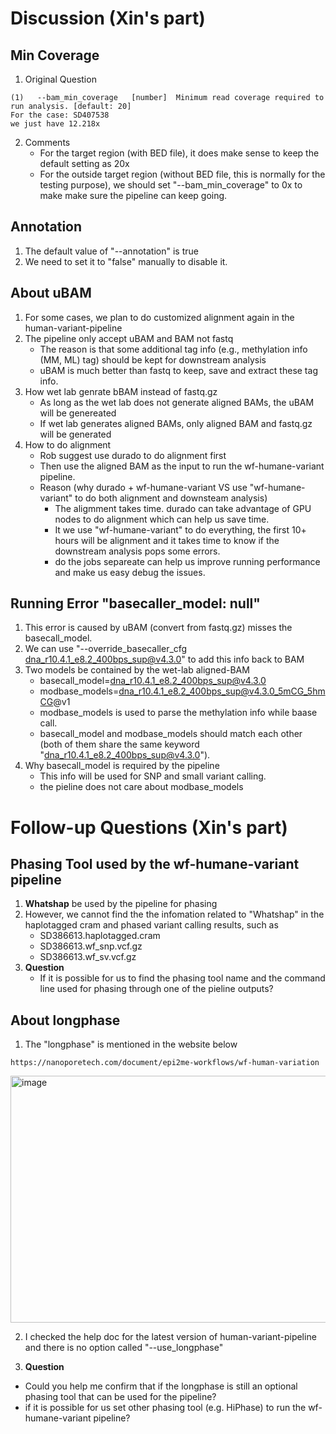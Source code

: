 # Discussion (Xin's part)
## Min Coverage
1. Original Question

```
(1)   --bam_min_coverage   [number]  Minimum read coverage required to run analysis. [default: 20]
For the case: SD407538
we just have 12.218x	
```

2. Comments 
   * For the target region (with BED file), it does make sense to keep the default setting as 20x
   * For the outside target region (without BED file, this is normally for the testing purpose), we should set "--bam_min_coverage" to 0x to make make sure the pipeline can keep going.

## Annotation
1. The default value of "--annotation" is true
2. We need to set it to "false" manually to disable it.

## About uBAM
1. For some cases, we plan to do customized alignment again in the human-variant-pipeline
2. The pipeline only accept uBAM and BAM not fastq
   * The reason is that some additional tag info (e.g., methylation info (MM, ML) tag) should be kept for downstream analysis
   * uBAM is much better than fastq to keep, save and extract these tag info.
3. How wet lab genrate bBAM instead of fastq.gz
   * As long as the wet lab does not generate aligned BAMs, the uBAM will be genereated
   * If wet lab generates aligned BAMs, only aligned BAM and fastq.gz will be generated
4. How to do alignment
   * Rob suggest use durado to do alignment first
   * Then use the aligned BAM as the input to run the wf-humane-variant pipeline.
   * Reason (why durado + wf-humane-variant VS use "wf-humane-variant" to do both alignment and downsteam analysis)
      *  The aligmment takes time. durado can take advantage of GPU nodes to do alignment which can help us save time.
      *  It we use "wf-humane-variant" to do everything, the first 10+ hours will be alignment and it takes time to know if the downstream analysis pops some errors.
      *  do the jobs separeate can help us improve running performance and make us easy debug the issues.

## Running Error "basecaller_model: null"
1. This error is caused by uBAM (convert from fastq.gz) misses the basecall_model.
2. We can use "--override_basecaller_cfg dna_r10.4.1_e8.2_400bps_sup@v4.3.0" to add this info back to BAM
3. Two models be contained by the wet-lab aligned-BAM
   * basecall_model=dna_r10.4.1_e8.2_400bps_sup@v4.3.0
   * modbase_models=dna_r10.4.1_e8.2_400bps_sup@v4.3.0_5mCG_5hmCG@v1
   * modbase_models is used to parse the methylation info while baase call.
   * basecall_model and modbase_models should match each other (both of them share the same keyword "dna_r10.4.1_e8.2_400bps_sup@v4.3.0").
4. Why basecall_model is required by the pipeline
   * This info will be used for SNP and small variant calling.
   * the pieline does not care about modbase_models


# Follow-up Questions (Xin's part)
## Phasing Tool used by the wf-humane-variant pipeline
1. **Whatshap** be used by the pipeline for phasing
2. However, we cannot find the the infomation related to "Whatshap" in the haplotagged cram and phased variant calling results, such as
   * SD386613.haplotagged.cram
   * SD386613.wf_snp.vcf.gz
   * SD386613.wf_sv.vcf.gz
3. **Question**
   * If it is possible for us to find the phasing tool name and the command line used for phasing through one of the pieline outputs?

## About longphase
1. The "longphase" is mentioned in the website below
```
https://nanoporetech.com/document/epi2me-workflows/wf-human-variation
```
<img width="784" height="395" alt="image" src="https://github.com/user-attachments/assets/2081068d-4002-426d-8819-51aed743c58d" />

2. I checked the help doc for the latest version of human-variant-pipeline and there is no option called "--use_longphase"

3. **Question**
  * Could you help me confirm that if the longphase is still an optional phasing tool that can be used for the pipeline?
  * if it is possible for us set other phasing tool (e.g. HiPhase) to run the wf-humane-variant pipeline? 

